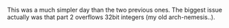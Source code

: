 This was a much simpler day than the two previous ones. The biggest issue actually was that part 2 overflows 32bit integers (my old arch-nemesis..).
